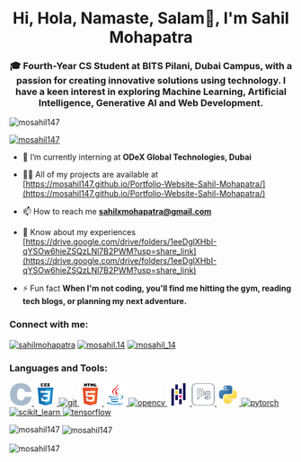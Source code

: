 <h1 align="center">Hi, Hola, Namaste, Salam👋, I'm Sahil Mohapatra</h1>
<h3 align="center">🎓 Fourth-Year CS Student at BITS Pilani, Dubai Campus, with a passion for creating innovative solutions using technology. I have a keen interest in exploring Machine Learning, Artificial Intelligence, Generative AI and Web Development.</h3>

<p align="left"> <img src="https://komarev.com/ghpvc/?username=mosahil147&label=Profile%20views&color=0e75b6&style=flat" alt="mosahil147" /> </p>

<p align="left"> <a href="https://github.com/ryo-ma/github-profile-trophy"><img src="https://github-profile-trophy.vercel.app/?username=mosahil147" alt="mosahil147" /></a> </p>

- 🔭 I’m currently interning at **ODeX Global Technologies, Dubai**

- 👨‍💻 All of my projects are available at [https://mosahil147.github.io/Portfolio-Website-Sahil-Mohapatra/](https://mosahil147.github.io/Portfolio-Website-Sahil-Mohapatra/)

- 📫 How to reach me **sahilxmohapatra@gmail.com**

- 📄 Know about my experiences [https://drive.google.com/drive/folders/1eeDglXHbI-qYSOw6hieZSQzLNl7B2PWM?usp=share_link](https://drive.google.com/drive/folders/1eeDglXHbI-qYSOw6hieZSQzLNl7B2PWM?usp=share_link)

- ⚡ Fun fact **When I'm not coding, you'll find me hitting the gym, reading tech blogs, or planning my next adventure.**

<h3 align="left">Connect with me:</h3>
<p align="left">
<a href="https://linkedin.com/in/sahilmohapatra" target="blank"><img align="center" src="https://raw.githubusercontent.com/rahuldkjain/github-profile-readme-generator/master/src/images/icons/Social/linked-in-alt.svg" alt="sahilmohapatra" height="30" width="40" /></a>
<a href="https://instagram.com/mosahil.14" target="blank"><img align="center" src="https://raw.githubusercontent.com/rahuldkjain/github-profile-readme-generator/master/src/images/icons/Social/instagram.svg" alt="mosahil.14" height="30" width="40" /></a>
<a href="https://www.leetcode.com/mosahil_14" target="blank"><img align="center" src="https://raw.githubusercontent.com/rahuldkjain/github-profile-readme-generator/master/src/images/icons/Social/leet-code.svg" alt="mosahil_14" height="30" width="40" /></a>
</p>

<h3 align="left">Languages and Tools:</h3>
<p align="left"> <a href="https://www.cprogramming.com/" target="_blank" rel="noreferrer"> <img src="https://raw.githubusercontent.com/devicons/devicon/master/icons/c/c-original.svg" alt="c" width="40" height="40"/> </a> <a href="https://www.w3schools.com/css/" target="_blank" rel="noreferrer"> <img src="https://raw.githubusercontent.com/devicons/devicon/master/icons/css3/css3-original-wordmark.svg" alt="css3" width="40" height="40"/> </a> <a href="https://git-scm.com/" target="_blank" rel="noreferrer"> <img src="https://www.vectorlogo.zone/logos/git-scm/git-scm-icon.svg" alt="git" width="40" height="40"/> </a> <a href="https://www.w3.org/html/" target="_blank" rel="noreferrer"> <img src="https://raw.githubusercontent.com/devicons/devicon/master/icons/html5/html5-original-wordmark.svg" alt="html5" width="40" height="40"/> </a> <a href="https://www.java.com" target="_blank" rel="noreferrer"> <img src="https://raw.githubusercontent.com/devicons/devicon/master/icons/java/java-original.svg" alt="java" width="40" height="40"/> </a> <a href="https://opencv.org/" target="_blank" rel="noreferrer"> <img src="https://www.vectorlogo.zone/logos/opencv/opencv-icon.svg" alt="opencv" width="40" height="40"/> </a> <a href="https://pandas.pydata.org/" target="_blank" rel="noreferrer"> <img src="https://raw.githubusercontent.com/devicons/devicon/2ae2a900d2f041da66e950e4d48052658d850630/icons/pandas/pandas-original.svg" alt="pandas" width="40" height="40"/> </a> <a href="https://www.photoshop.com/en" target="_blank" rel="noreferrer"> <img src="https://raw.githubusercontent.com/devicons/devicon/master/icons/photoshop/photoshop-line.svg" alt="photoshop" width="40" height="40"/> </a> <a href="https://www.python.org" target="_blank" rel="noreferrer"> <img src="https://raw.githubusercontent.com/devicons/devicon/master/icons/python/python-original.svg" alt="python" width="40" height="40"/> </a> <a href="https://pytorch.org/" target="_blank" rel="noreferrer"> <img src="https://www.vectorlogo.zone/logos/pytorch/pytorch-icon.svg" alt="pytorch" width="40" height="40"/> </a> <a href="https://scikit-learn.org/" target="_blank" rel="noreferrer"> <img src="https://upload.wikimedia.org/wikipedia/commons/0/05/Scikit_learn_logo_small.svg" alt="scikit_learn" width="40" height="40"/> </a> <a href="https://www.tensorflow.org" target="_blank" rel="noreferrer"> <img src="https://www.vectorlogo.zone/logos/tensorflow/tensorflow-icon.svg" alt="tensorflow" width="40" height="40"/> </a> </p>

<p><img align="left" src="https://github-readme-stats.vercel.app/api/top-langs?username=mosahil147&show_icons=true&locale=en&layout=compact" alt="mosahil147" /></p>

<p>&nbsp;<img align="center" src="https://github-readme-stats.vercel.app/api?username=mosahil147&show_icons=true&locale=en" alt="mosahil147" /></p>

<p><img align="center" src="https://github-readme-streak-stats.herokuapp.com/?user=mosahil147&" alt="mosahil147" /></p>
